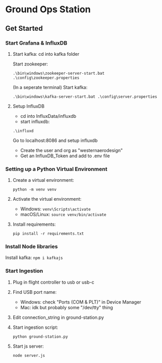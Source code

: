 # Ground Ops Station

## Get Started

### Start Grafana & InfluxDB

1. Start kafka:
    cd into kafka folder

    Start zookeeper:
    ```
    .\bin\windows\zookeeper-server-start.bat .\config\zookeeper.properties
    ```

    (In a seperate terminal) Start kafka:
    ```
    .\bin\windows\kafka-server-start.bat .\config\server.properties
    ```

2. Setup InfluxDB
    - cd into InfluxData/influxdb
    - start influxdb:

    ```
    .\influxd
    ```
    
    Go to localhost:8086 and setup influxdb
    - Create the user and org as "westernaerodesign"
    - Get an InfluxDB_Token and add to .env file
    
### Setting up a Python Virtual Environment

1. Create a virtual environment:
   ```
   python -m venv venv
   ```

2. Activate the virtual environment:
   - Windows: `venv\Scripts\activate`
   - macOS/Linux: `source venv/bin/activate`

3. Install requirements:
   ```
   pip install -r requirements.txt
   ```

### Install Node libraries
Install kafka:
    ```
    npm i kafkajs
    ```


### Start Ingestion

1. Plug in flight controller to usb or usb-c

2. Find USB port name:
    - Windows: check "Ports (COM & PLT)" in Device Manager
    - Mac: idk but probably some "/dev/tty" thing

3. Edit connection_string in ground-station.py

3. Start ingestion script:
    ```
    python ground-station.py
    ```

4. Start js server:
    ```
    node server.js
    ```